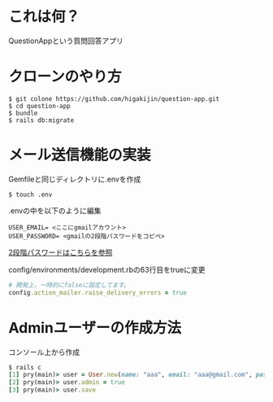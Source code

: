 # これは何？
QuestionAppという質問回答アプリ

# クローンのやり方
```
$ git colone https://github.com/higakijin/question-app.git
$ cd question-app
$ bundle
$ rails db:migrate
```

# メール送信機能の実装
Gemfileと同じディレクトリに.envを作成
```
$ touch .env
```
.envの中を以下のように編集
```
USER_EMAIL= <ここにgmailアカウント>
USER_PASSWORD= <gmailの2段階パスワードをコピペ>
```
[2段階パスワードはこちらを参照](https://support.google.com/accounts/answer/185839?hl=ja&co=GENIE.Platform%3DDesktop)



config/environments/development.rbの63行目をtrueに変更
```ruby
# 開発上、一時的にfalseに設定してます。
config.action_mailer.raise_delivery_errors = true
```

# Adminユーザーの作成方法
コンソール上から作成
```ruby
$ rails c
[1] pry(main)> user = User.new(name: "aaa", email: "aaa@gmail.com", password: "aaaaaa", password_confirmation: "aaaaaa")
[2] pry(main)> user.admin = true
[3] pry(main)> user.save
```

